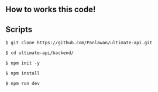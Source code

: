 <h2> How to works this code! </h2>

Scripts
-----------------
```
$ git clone https://github.com/Panlawan/ultimate-api.git

$ cd ultimate-api/backend/

$ npm init -y

$ npm install 

$ npm run dev
```
